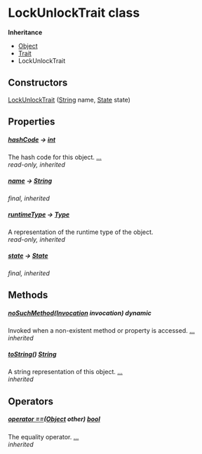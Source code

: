 


# LockUnlockTrait class











**Inheritance**

- [Object](https://api.dart.dev/stable/2.12.3/dart-core/Object-class.html)
- [Trait](../package-yonomi_sdk_dart_repository_devices_devices_repository/Trait-class.md)
- LockUnlockTrait






## Constructors

[LockUnlockTrait](../package-yonomi_sdk_dart_repository_devices_devices_repository/LockUnlockTrait/LockUnlockTrait.md) ([String](https://api.dart.dev/stable/2.12.3/dart-core/String-class.html) name, [State](../package-yonomi_sdk_dart_repository_devices_devices_repository/State-class.md) state)

    


## Properties

##### [hashCode](https://api.dart.dev/stable/2.12.3/dart-core/Object/hashCode.html) &#8594; [int](https://api.dart.dev/stable/2.12.3/dart-core/int-class.html)



The hash code for this object. [...](https://api.dart.dev/stable/2.12.3/dart-core/Object/hashCode.html)  
_read-only, inherited_



##### [name](../package-yonomi_sdk_dart_repository_devices_devices_repository/Trait/name.md) &#8594; [String](https://api.dart.dev/stable/2.12.3/dart-core/String-class.html)



   
_final, inherited_



##### [runtimeType](https://api.dart.dev/stable/2.12.3/dart-core/Object/runtimeType.html) &#8594; [Type](https://api.dart.dev/stable/2.12.3/dart-core/Type-class.html)



A representation of the runtime type of the object.   
_read-only, inherited_



##### [state](../package-yonomi_sdk_dart_repository_devices_devices_repository/Trait/state.md) &#8594; [State](../package-yonomi_sdk_dart_repository_devices_devices_repository/State-class.md)



   
_final, inherited_




## Methods

##### [noSuchMethod](https://api.dart.dev/stable/2.12.3/dart-core/Object/noSuchMethod.html)([Invocation](https://api.dart.dev/stable/2.12.3/dart-core/Invocation-class.html) invocation) dynamic



Invoked when a non-existent method or property is accessed. [...](https://api.dart.dev/stable/2.12.3/dart-core/Object/noSuchMethod.html)  
_inherited_



##### [toString](https://api.dart.dev/stable/2.12.3/dart-core/Object/toString.html)() [String](https://api.dart.dev/stable/2.12.3/dart-core/String-class.html)



A string representation of this object. [...](https://api.dart.dev/stable/2.12.3/dart-core/Object/toString.html)  
_inherited_




## Operators

##### [operator ==](https://api.dart.dev/stable/2.12.3/dart-core/Object/operator_equals.html)([Object](https://api.dart.dev/stable/2.12.3/dart-core/Object-class.html) other) [bool](https://api.dart.dev/stable/2.12.3/dart-core/bool-class.html)



The equality operator. [...](https://api.dart.dev/stable/2.12.3/dart-core/Object/operator_equals.html)  
_inherited_











